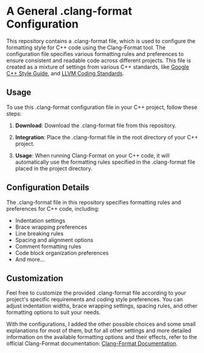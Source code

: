 # A General .clang-format Configuration

This repository contains a .clang-format file, which is used to configure the formatting style for C++ code using the Clang-Format tool. The configuration file specifies various formatting rules and preferences to ensure consistent and readable code across different projects. This file is created as a mixture of settings from various C++ standards, like [Google C++ Style Guide](https://google.github.io/styleguide/cppguide.html), and [LLVM Coding Standards](https://llvm.org/docs/CodingStandards.html). 

## Usage

To use this .clang-format configuration file in your C++ project, follow these steps:

1. **Download**: Download the .clang-format file from this repository.

2. **Integration**: Place the .clang-format file in the root directory of your C++ project.

3. **Usage**: When running Clang-Format on your C++ code, it will automatically use the formatting rules specified in the .clang-format file placed in the project directory.

## Configuration Details

The .clang-format file in this repository specifies formatting rules and preferences for C++ code, including:

- Indentation settings
- Brace wrapping preferences
- Line breaking rules
- Spacing and alignment options
- Comment formatting rules
- Code block organization preferences
- And more...

## Customization

Feel free to customize the provided .clang-format file according to your project's specific requirements and coding style preferences. You can adjust indentation widths, brace wrapping settings, spacing rules, and other formatting options to suit your needs.

With the configurations, I added the other possible choices and some small explanations for most of them, but for all other settings and more detailed information on the available formatting options and their effects, refer to the official Clang-Format documentation: [Clang-Format Documentation](https://clang.llvm.org/docs/ClangFormatStyleOptions.html).

